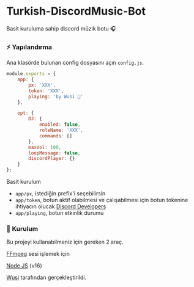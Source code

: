 # Turkish-DiscordMusic-Bot

Basit kuruluma sahip discord müzik botu 🎧

### ⚡ Yapılandırma

Ana klasörde bulunan config dosyasını açın `config.js`.

```js
module.exports = {
    app: {
        px: 'XXX',
        token: 'XXX',
        playing: 'by Wusi 💜'
    },

    opt: {
        DJ: {
            enabled: false,
            roleName: 'XXX',
            commands: []
        },
        maxVol: 100,
        loopMessage: false,
        discordPlayer: {}
    }
};
```

Basit kurulum

- `app/px`, istediğin prefix'i seçebilirsin
- `app/token`, botun aktif olabilmesi ve çalışabilmesi için botun tokenine ihtiyacın olucak [Discord Developers](https://discordapp.com/developers/applications) 
- `app/playing`, botun etkinlik durumu

### 📑 Kurulum

Bu projeyi kullanabilmeniz için gereken 2 araç.

[FFmpeg](https://www.ffmpeg.org) sesi işlemek için

[Node JS](https://nodejs.org/en/) (v16)

[Wusi](https://github.com/HeyWusi) tarafından gerçekleştirildi.